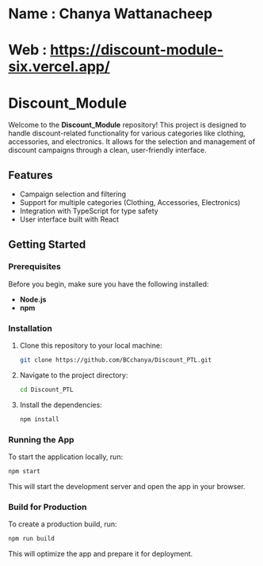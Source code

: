 # Name : Chanya Wattanacheep
# Web : https://discount-module-six.vercel.app/

# Discount_Module

Welcome to the **Discount_Module** repository! This project is designed to handle discount-related functionality for various categories like clothing, accessories, and electronics. It allows for the selection and management of discount campaigns through a clean, user-friendly interface.

## Features
- Campaign selection and filtering
- Support for multiple categories (Clothing, Accessories, Electronics)
- Integration with TypeScript for type safety
- User interface built with React

## Getting Started

### Prerequisites

Before you begin, make sure you have the following installed:
- **Node.js** 
- **npm** 

### Installation

1. Clone this repository to your local machine:
    ```bash
    git clone https://github.com/BCchanya/Discount_PTL.git
    ```
2. Navigate to the project directory:
    ```bash
    cd Discount_PTL
    ```
3. Install the dependencies:
    ```bash
    npm install
    ```

### Running the App

To start the application locally, run:
```bash
npm start
```
This will start the development server and open the app in your browser.

### Build for Production

To create a production build, run:
```bash
npm run build
```
This will optimize the app and prepare it for deployment.

